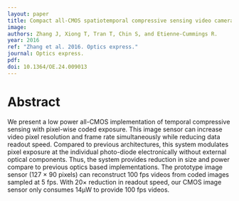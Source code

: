 ```yaml
---
layout: paper
title: Compact all-CMOS spatiotemporal compressive sensing video camera with pixel-wise coded exposure
image:
authors: Zhang J, Xiong T, Tran T, Chin S, and Etienne-Cummings R.
year: 2016
ref: "Zhang et al. 2016. Optics express."
journal: Optics express.
pdf:
doi: 10.1364/OE.24.009013
---
```


# Abstract
We present a low power all-CMOS implementation of temporal compressive sensing with pixel-wise coded exposure. This image sensor can increase video pixel resolution and frame rate simultaneously while reducing data readout speed. Compared to previous architectures, this system modulates pixel exposure at the individual photo-diode electronically without external optical components. Thus, the system provides reduction in size and power compare to previous optics based implementations. The prototype image sensor (127 × 90 pixels) can reconstruct 100 fps videos from coded images sampled at 5 fps. With 20× reduction in readout speed, our CMOS image sensor only consumes 14μW to provide 100 fps videos.
